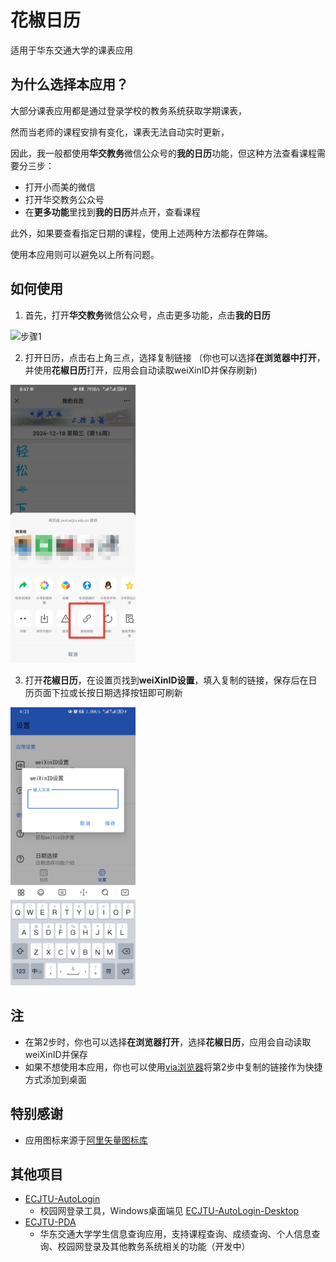 # 花椒日历

适用于华东交通大学的课表应用

## 为什么选择本应用？

大部分课表应用都是通过登录学校的教务系统获取学期课表，

然而当老师的课程安排有变化，课表无法自动实时更新，

因此，我一般都使用**华交教务**微信公众号的**我的日历**功能，但这种方法查看课程需要分三步：

- 打开小而美的微信
- 打开华交教务公众号
- 在**更多功能**里找到**我的日历**并点开，查看课程

此外，如果要查看指定日期的课程，使用上述两种方法都存在弊端。

使用本应用则可以避免以上所有问题。


## 如何使用

1. 首先，打开**华交教务**微信公众号，点击更多功能，点击**我的日历**

<img src="./screenshots/1.jpg" alt="步骤1" style="width: 200px; height: auto;" />

2. 打开日历，点击右上角三点，选择复制链接
   （你也可以选择**在浏览器中打开**，并使用**花椒日历**打开，应用会自动读取weiXinID并保存刷新)

<img src="./screenshots/2.jpg" alt="步骤2" style="width: 200px; height: auto;" />

3. 打开**花椒日历**，在设置页找到**weiXinID设置**，填入复制的链接，保存后在日历页面下拉或长按日期选择按钮即可刷新

<img src="screenshots/3.jpg" alt="步骤3" style="width: 200px; height: auto;" />


## 注
- 在第2步时，你也可以选择**在浏览器打开**，选择**花椒日历**，应用会自动读取weiXinID并保存
- 如果不想使用本应用，你也可以使用[via浏览器](https://viayoo.com/zh-cn)将第2步中复制的链接作为快捷方式添加到桌面




## 特别感谢
- 应用图标来源于[阿里矢量图标库](https://www.iconfont.cn/)

## 其他项目
- [ECJTU-AutoLogin](https://github.com/Replica0110/ECJTU-AutoLogin)
   - 校园网登录工具，Windows桌面端见 [ECJTU-AutoLogin-Desktop](https://github.com/Replica0110/ECJTU-AutoLogin-Desktop)
- [ECJTU-PDA](https://github.com/Replica0110/ECJTU-PDA)
   - 华东交通大学学生信息查询应用，支持课程查询、成绩查询、个人信息查询、校园网登录及其他教务系统相关的功能（开发中）
